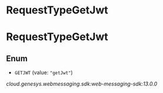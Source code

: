 # RequestTypeGetJwt


# RequestTypeGetJwt

## Enum


* `GETJWT` (value: `"getJwt"`)




_cloud.genesys.webmessaging.sdk:web-messaging-sdk:13.0.0_
